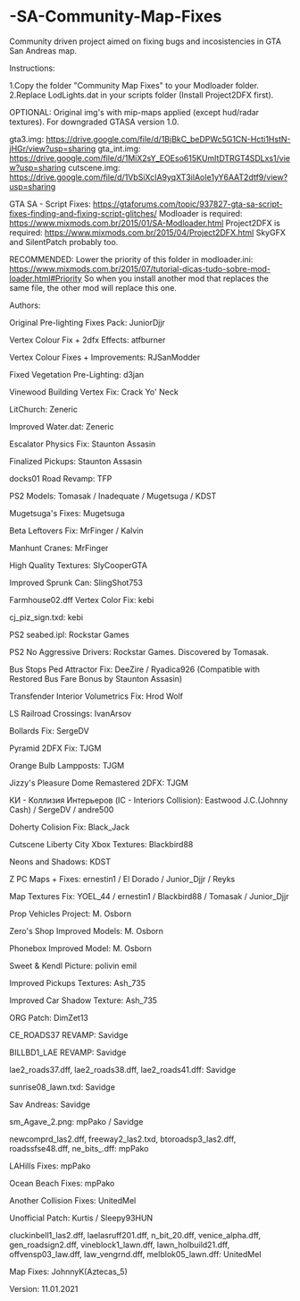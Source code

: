 # -SA-Community-Map-Fixes
Community driven project aimed on fixing bugs and incosistencies in GTA San Andreas map.

Instructions:

1.Copy the folder "Community Map Fixes" to your Modloader folder.
2.Replace LodLights.dat in your scripts folder (Install Project2DFX first).

OPTIONAL: Original img's with mip-maps applied (except hud/radar textures).
For downgraded GTASA version 1.0.

gta3.img: https://drive.google.com/file/d/1BjBkC_beDPWc5G1CN-Hcti1HstN-jHGr/view?usp=sharing
gta_int.img: https://drive.google.com/file/d/1MiX2sY_EOEso615KUmItDTRGT4SDLxs1/view?usp=sharing
cutscene.img: https://drive.google.com/file/d/1VbSiXcIA9yqXT3ilAoIe1yY6AAT2dtf9/view?usp=sharing


GTA SA - Script Fixes: https://gtaforums.com/topic/937827-gta-sa-script-fixes-finding-and-fixing-script-glitches/
Modloader is required: https://www.mixmods.com.br/2015/01/SA-Modloader.html
Project2DFX is required: https://www.mixmods.com.br/2015/04/Project2DFX.html
SkyGFX and SilentPatch probably too.

RECOMMENDED: Lower the priority of this folder in modloader.ini: https://www.mixmods.com.br/2015/07/tutorial-dicas-tudo-sobre-mod-loader.html#Priority
So when you install another mod that replaces the same file, the other mod will replace this one.

Authors:

Original Pre-lighting Fixes Pack: JuniorDjjr

Vertex Colour Fix + 2dfx Effects: atfburner

Vertex Colour Fixes + Improvements: RJSanModder

Fixed Vegetation Pre-Lighting: d3jan

Vinewood Building Vertex Fix: Crack Yo' Neck

LitChurch: Zeneric

Improved Water.dat: Zeneric

Escalator Physics Fix: Staunton Assasin

Finalized Pickups: Staunton Assasin

docks01 Road Revamp: TFP

PS2 Models: Tomasak / Inadequate / Mugetsuga / KDST

Mugetsuga's Fixes: Mugetsuga

Beta Leftovers Fix: MrFinger / Kalvin

Manhunt Cranes: MrFinger

High Quality Textures: SlyCooperGTA

Improved Sprunk Can: SlingShot753

Farmhouse02.dff Vertex Color Fix: kebi

cj_piz_sign.txd: kebi

PS2 seabed.ipl: Rockstar Games

PS2 No Aggressive Drivers: Rockstar Games. Discovered by Tomasak.

Bus Stops Ped Attractor Fix: DeeZire / Ryadica926 (Compatible with Restored Bus Fare Bonus by Staunton Assasin)

Transfender Interior Volumetrics Fix: Hrod Wolf

LS Railroad Crossings: IvanArsov

Bollards Fix: SergeDV

Pyramid 2DFX Fix: TJGM

Orange Bulb Lampposts: TJGM

Jizzy's Pleasure Dome Remastered 2DFX: TJGM

КИ - Коллизия Интерьеров (IC - Interiors Collision): Eastwood J.C.(Johnny Cash) / SergeDV / andre500

Doherty Colision Fix: Black_Jack

Cutscene Liberty City Xbox Textures: Blackbird88

Neons and Shadows: KDST

Z PC Maps + Fixes: ernestin1 / El Dorado / Junior_Djjr / Reyks

Map Textures Fix: YOEL_44 / ernestin1 / Blackbird88 / Tomasak / Junior_Djjr

Prop Vehicles Project: M. Osborn

Zero's Shop Improved Models: M. Osborn

Phonebox Improved Model: M. Osborn

Sweet & Kendl Picture: polivin emil

Improved Pickups Textures: Ash_735

Improved Car Shadow Texture: Ash_735

ORG Patch: DimZet13

CE_ROADS37 REVAMP: Savidge

BILLBD1_LAE REVAMP: Savidge

lae2_roads37.dff, lae2_roads38.dff, lae2_roads41.dff: Savidge

sunrise08_lawn.txd: Savidge

Sav Andreas: Savidge

sm_Agave_2.png: mpPako / Savidge

newcomprd_las2.dff, freeway2_las2.txd, btoroadsp3_las2.dff, roadssfse48.dff, ne_bits_.dff: mpPako

LAHills Fixes: mpPako

Ocean Beach Fixes: mpPako

Another Collision Fixes: UnitedMel

Unofficial Patch: Kurtis / Sleepy93HUN

cluckinbell1_las2.dff, laelasruff201.dff, n_bit_20.dff, venice_alpha.dff, gen_roadsign2.dff, vineblock1_lawn.dff, lawn_holbuild21.dff, offvensp03_law.dff, law_vengrnd.dff, melblok05_lawn.dff: UnitedMel

Map Fixes: JohnnyK(Aztecas_5)

Version: 11.01.2021
